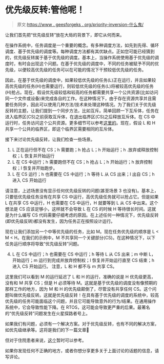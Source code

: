 # 优先级反转:管他呢！

> 原文:[https://www . geesforgeks . org/priority-inversion-什么鬼/](https://www.geeksforgeeks.org/priority-inversion-what-the-heck/)

让我们首先把“优先级反转”放在大局的背景下，即它从何而来。

在操作系统中，任务调度是一个重要的概念。有多种调度方法，如先到先得、循环调度、基于优先级的调度等。每种调度方法都有其优缺点。正如您可能已经猜到的，优先级反转属于基于优先级的调度。基本上，当操作系统使用基于优先级的调度时，有时会出现这个问题。在基于优先级的调度中，不同的任务被赋予不同的优先级，以便较高优先级的任务可以在可能的情况下干预较低优先级的任务。

因此，在基于优先级的调度中，如果较低优先级的任务(L)正在运行，并且如果较高优先级的任务(H)也需要运行，则较低优先级的任务(L)将被较高优先级的任务(H)抢占。现在，假设优先级较低和较高的任务都需要共享一个公共资源(比如访问同一个文件或设备)来完成各自的工作。在这种情况下，由于存在资源共享并且需要任务同步，因此可以使用几种方法/技术来处理这种情况。为了我们关于优先级反转的主题，让我们提到一个同步方法，比如互斥。简单回顾一下互斥体，任务在进入临界区(CS)之前获取互斥体，在退出临界区(CS)之后释放互斥体。在 CS 中运行时，任务访问这个公共资源。更多细节可以参考[这里的](https://www.geeksforgeeks.org/g-fact-70/)。现在，假设 L 和 H 共享一个公共的临界区，即这个临界区需要相同的互斥体。

接下来讨论优先级反转，让我们检查一些场景。
1) L 正在运行但不在 CS；h 需要跑；h 抢占 L；h 开始运行；h .放弃或释放控制权；L 恢复并开始运行
2) L 在 CS 中运行；h 需要跑但不在 CS；h 抢占 L；h 开始运行；h 放弃控制权；l 恢复并开始跑步。
3) L 在 CS 运行；h 也需要在 CS 中运行；h 等待 L 从 CS 出来；l 出自 CS；h 进入 CS 开始运行

请注意，上述场景没有显示任何优先级反转的问题(甚至场景 3 也没有)。基本上，只要低优先级任务没有在共享 CS 中运行，高优先级任务就可以抢占它。但是如果 L 在共享 CS 中运行，H 也需要在 CS 中运行，H 就要等到 L 从 CS 中出来。这个想法是 CS 应该足够小，这样就不会导致 L 在 CS 的时候 H 等待很长时间。这就是为什么编写 CS 代码需要仔细考虑的原因。在上述任何一种情况下，优先级反转(即优先级反转)都没有发生，因为任务正在按照设计运行。

现在让我们添加另一个中等优先级的任务，比如 M。现在任务优先级的顺序是 L < M < H。在我们的示例中，M 不共享同一个关键部分(CS)。在这种情况下，以下任务运行顺序将导致“优先级反转”问题。

4) L 在 CS 中运行；h 也需要在 CS 中运行；h 等待 L 从 CS 出来；m 中断 L，开始运行；m 运行到完成并放弃控制权；l 恢复并开始运行直至 CS 结束；h 进入 CS 开始运行。
注意，L 和 H 都不与 m 共享 CS。

这里我们可以看到 M 的运行延迟了 L 和 H 的运行，准确的说是 H 优先级更高，没有和 M 共享 CS；但是 H 必须等待 M。这就是基于优先级的调度没有像预期的那样工作的地方，因为 M 和 H 的优先级颠倒了，尽管没有共享任何 CS。这个问题叫做优先级反转。这就是优先级反转！在具有基于优先级的调度的系统中，较高优先级的任务可能面临这个问题，并且它可能导致意外的行为/结果。在通用操作系统中，它会导致性能下降。在 RTOS，这可能会导致更严重的后果。最著名的“优先级反转”问题发生在火星探路者号上。

如果我们有问题，必须有一个解决方案。对于优先级反转，也有不同的解决方案，如优先级继承等。这将是我们的下一篇文章🙂

但对于住院患者来说，[这个](https://www.geeksforgeeks.org/whats-difference-priority-inversion-priority-inheritance/)暂时可以参考。

如果你发现任何不正确的地方，或者你想分享更多关于上面讨论的话题的信息，请写评论。